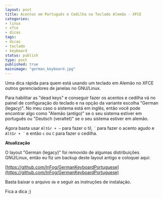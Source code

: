 ```yaml
---
layout: post
title: Acentos em Português e Cedilha no Teclado Alemão - XFCE
categories:
- linux
- xfce
- dicas
tags:
- dicas
- teclado
- keyboard
status: publish
type: post
published: true
mainimage: "german_keyboard.jpg"
---
```


Uma dica rápida para quem está usando um teclado em Alemão no XFCE outros
gerenciadores de janelas no GNU/Linux.

Para habilitar as "dead keys" e conseguir fazer os acentos e cedilha vá no
painel de configuração do teclado e na opção da variante escolha "German (legacy)".
No meu caso o sistema está em inglês, então você pode encontrar algo como
"Alemão (antigo)" se o seu sistema estiver em português ou "Deutsch (veraltet)"
se o seu sistema estiver em alemão.

Agora basta usar `AltGr + ~` para fazer o til, `´` para fazer o acento agudo
e `AltGr + ´` e então `c` ou `C` para fazer o cedilha.

**Atualização**

O layout "German (legacy)" foi removido de algumas distribuições GNU/Linux,
então eu fiz um backup deste layout antigo e coloquei aqui:

[https://github.com/InFog/GermanKeyboardPortuguese](https://github.com/InFog/GermanKeyboardPortuguese)

Basta baixar o arquivo `de` e seguir as instruções de instalação.

Fica a dica ;)
